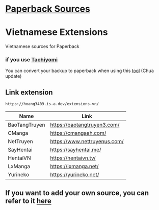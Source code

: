 # [Paperback Sources](https://paperback.moe/)

# Vietnamese Extensions

Vietnamese sources for Paperback

### if you use [Tachiyomi](https://tachiyomi.org/)

You can convert your backup to paperback when using
this [tool](https://github.com/hoang3402/Tachiyomi-To-Paperbackup-Converter) (Chưa update)

## Link extension

```
https://hoang3409.is-a.dev/extensions-vn/
```

<div align="center">

| Name          | Link                          |
|---------------|-------------------------------|
| BaoTangTruyen | https://baotangtruyen3.com/   |
| CManga        | https://cmangaah.com/         |
| NetTruyen     | https://www.nettruyenus.com/  |
| SayHentai     | https://sayhentai.me/         |
| HentaiVN      | https://hentaivn.tv/          |
| LxManga       | https://lxmanga.net/          |
| Yurineko      | https://yurineko.net/         |

</div>

## If you want to add your own source, you can refer to it [here](https://github.com/hoang3402/extensions-vn/wiki)
